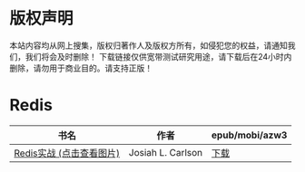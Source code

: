 # 版权声明

本站内容均从网上搜集，版权归著作人及版权方所有，如侵犯您的权益，请通知我们，我们将会及时删除！ 下载链接仅供宽带测试研究用途，请下载后在24小时内删除，请勿用于商业目的。请支持正版！

# Redis

| 书名 | 作者 | epub/mobi/azw3 |
| --- | --- | --- |
| [Redis实战 (点击查看图片)](https://www.dushupai.com/attachment/2024/06/04/24fd53174b0fecf8.jpg) | Josiah L. Carlson | [下载](https://url89.ctfile.com/f/31084289-1357021837-2f3bb0?p=8866) |
